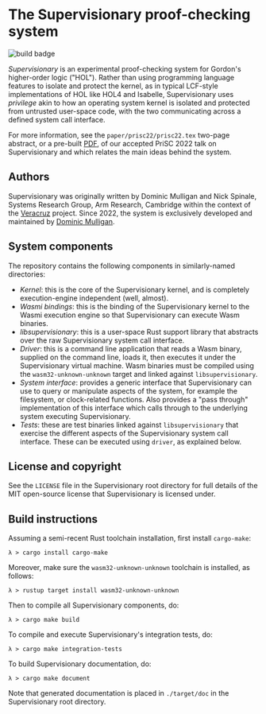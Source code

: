 # The Supervisionary proof-checking system

![build badge](https://github.com/DominicPM/supervisionary/actions/workflows/ci.yml/badge.svg)

*Supervisionary* is an experimental proof-checking system for Gordon's
higher-order logic ("HOL").  Rather than using programming language features to
isolate and protect the kernel, as in typical LCF-style implementations of HOL
like HOL4 and Isabelle, Supervisionary uses *privilege* akin to how an operating
system kernel is isolated and protected from untrusted user-space code, with the
two communicating across a defined system call interface.

For more information, see the `paper/prisc22/prisc22.tex` two-page abstract, or
a pre-built
[PDF](https://dominicpm.github.io/publications/mulligan-supervisionary-2022.pdf),
of our accepted PriSC 2022 talk on Supervisionary and which relates the main
ideas behind the system.

## Authors

Supervisionary was originally written by Dominic Mulligan and Nick Spinale,
Systems Research Group, Arm Research, Cambridge within the context of the
[Veracruz](https://github.com/veracruz-project/veracruz) project.  Since 2022,
the system is exclusively developed and maintained by [Dominic
Mulligan](https://dominicpm.github.io).

## System components

The repository contains the following components in similarly-named directories:

- *Kernel*: this is the core of the Supervisionary kernel, and is completely
  execution-engine independent (well, almost).
- *Wasmi bindings*: this is the binding of the Supervisionary kernel to the
  Wasmi execution engine so that Supervisionary can execute Wasm binaries.
- *libsupervisionary*: this is a user-space Rust support library that abstracts
  over the raw Supervisionary system call interface.
- *Driver*: this is a command line application that reads a Wasm binary,
  supplied on the command line, loads it, then executes it under the
  Supervisionary virtual machine.  Wasm binaries must be compiled using the
  `wasm32-unknown-unknown` target and linked against `libsupervisionary`.
- *System interface*: provides a generic interface that Supervisionary can use
  to query or manipulate aspects of the system, for example the filesystem, or
  clock-related functions.  Also provides a "pass through" implementation of
  this interface which calls through to the underlying system executing
  Supervisionary.
- *Tests*: these are test binaries linked against `libsupervisionary` that
  exercise the different aspects of the Supervisionary system call interface.
These can be executed using `driver`, as explained below.

## License and copyright

See the `LICENSE` file in the Supervisionary root directory for full details of
the MIT open-source license that Supervisionary is licensed under.

## Build instructions

Assuming a semi-recent Rust toolchain installation, first install `cargo-make`:

```shell
λ > cargo install cargo-make
```

Moreover, make sure the `wasm32-unknown-unknown` toolchain is installed, as
follows:

```shell
λ > rustup target install wasm32-unknown-unknown
```

Then to compile all Supervisionary components, do:

```shell
λ > cargo make build
```

To compile and execute Supervisionary's integration tests, do:

```shell
λ > cargo make integration-tests
```

To build Supervisionary documentation, do:

```shell
λ > cargo make document
```

Note that generated documentation is placed in `./target/doc` in the
Supervisionary root directory.

